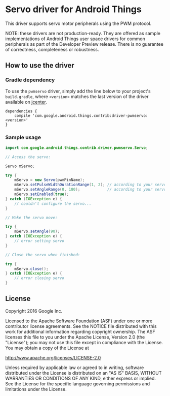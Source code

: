 Servo driver for Android Things
===================================

This driver supports servo motor peripherals using the PWM protocol.

NOTE: these drivers are not production-ready. They are offered as sample
implementations of Android Things user space drivers for common peripherals
as part of the Developer Preview release. There is no guarantee
of correctness, completeness or robustness.

How to use the driver
---------------------

### Gradle dependency

To use the `pwmservo` driver, simply add the line below to your project's `build.gradle`,
where `<version>` matches the last version of the driver available on [jcenter][jcenter].

```
dependencies {
    compile 'com.google.android.things.contrib:driver-pwmservo:<version>'
}
```

### Sample usage

```java
import com.google.android.things.contrib.driver.pwmservo.Servo;

// Access the servo:

Servo mServo;

try {
    mServo = new Servo(pwmPinName);
    mServo.setPulseWidthDurationRange(1, 2); // according to your servo's specifications
    mServo.setAngleRange(0, 180);            // according to your servo's specifications
    mServo.setEnabled(true);
} catch (IOException e) {
    // couldn't configure the servo...
}

// Make the servo move:

try {
    mServo.setAngle(90);
} catch (IOException e) {
    // error setting servo
}

// Close the servo when finished:

try {
    mServo.close();
} catch (IOException e) {
    // error closing servo
}
```

License
-------

Copyright 2016 Google Inc.

Licensed to the Apache Software Foundation (ASF) under one or more contributor
license agreements.  See the NOTICE file distributed with this work for
additional information regarding copyright ownership.  The ASF licenses this
file to you under the Apache License, Version 2.0 (the "License"); you may not
use this file except in compliance with the License.  You may obtain a copy of
the License at

  http://www.apache.org/licenses/LICENSE-2.0

Unless required by applicable law or agreed to in writing, software
distributed under the License is distributed on an "AS IS" BASIS, WITHOUT
WARRANTIES OR CONDITIONS OF ANY KIND, either express or implied.  See the
License for the specific language governing permissions and limitations under
the License.

[jcenter]: https://bintray.com/google/androidthings/contrib-driver-pwmservo/_latestVersion
